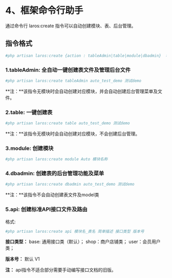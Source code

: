 # 4、框架命令行助手

通过命令行 laros:create 指令可以自动创建模块、表、后台管理。

## 指令格式

```bash
#php artisan laros:create {action : tableAdmin|table|module|dbadmin}  名称   简单描述
```

### 1.tableAdmin: 全自动一键创建表文件及管理后台文件

```bash
#php artisan laros:create tableAdmin auto_test_demo 测试demo
```

**注：**该指令无模块时会自动创建对应模块，并会自动创建后台管理菜单及文件。

### 2.table: 一键创建表

```bash
#php artisan laros:create table auto_test_demo 测试demo
```

**注：**该指令无模块时会自动创建对应模块，不会创建后台管理。

### 3.module: 创建模块

```bash
#php artisan laros:create module Auto 模块名称
```

### 4.dbadmin: 创建表的后台管理功能及菜单

```bash
#php artisan laros:create dbadmin auto_test_demo 测试demo
```

**注：**该指令不会自动创建表文件及model类

### 5.api: 创建标准API接口文件及路由

格式:

```bash
#php artisan laros:create api 模块名_表名 简单描述 接口类型 版本号
```

**接口类型：** base: 通用接口类（默认）； shop：商户店铺类； user：会员用户类；

**版本号：** 默认 V1

**注：** api指令不适合部分需要手动编写接口文档的旧版。

